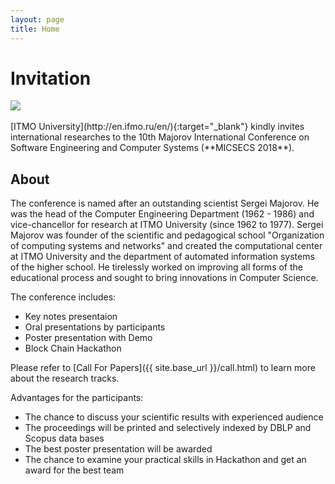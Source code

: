 ```yaml
---
layout: page
title: Home
---
```

# Invitation

<div >
      <img src="{{ site.base_url }}/img/itmo.jpeg">
</div>

<br>
[ITMO University](http://en.ifmo.ru/en/){:target="_blank"} kindly invites international researches to the 10th Majorov International Conference on Software Engineering and Computer Systems (**MICSECS 2018**). 

## About

The conference is named after an outstanding scientist Sergei Majorov. He was the head of the Computer Engineering Department (1962 - 1986) and vice-chancellor for research at ITMO University (since 1962 to 1977). Sergei Majorov was founder of the scientific and pedagogical school  "Organization of computing systems and networks" and created the computational center at ITMO University and the department of automated information systems of the higher school. He tirelessly worked on improving all forms of the educational process and sought to bring innovations in Computer Science.

The conference includes:

* Key notes presentaion 
* Oral presentations by participants
* Poster presentation with Demo
* Block Chain Hackathon

Please refer to [Call For Papers]({{ site.base_url }}/call.html) to learn more about the research tracks.

Advantages for the participants:

* The chance to discuss your scientific results with experienced audience
* The proceedings will be printed and selectively indexed by DBLP and Scopus data bases
* The best poster presentation will be awarded
* The chance to examine your practical skills in Hackathon and get an award for the best team 